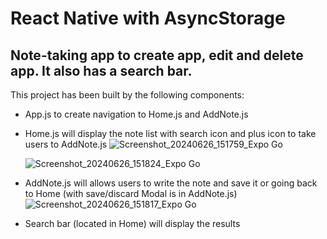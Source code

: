 # React Native with AsyncStorage
## Note-taking app to create app, edit and delete app. It also has a search bar.
This project has been built by the following components:
  * App.js to create navigation to Home.js and AddNote.js
  * Home.js will display the note list with search icon and plus icon to take users to AddNote.js
    ![Screenshot_20240626_151759_Expo Go](https://github.com/jantra9/Note-App-with-react-native/assets/143193329/2aed007d-2306-41b2-990d-09ade6984191)

    ![Screenshot_20240626_151824_Expo Go](https://github.com/jantra9/Note-App-with-react-native/assets/143193329/ec001dd8-a9be-4818-998d-cf1501d715a9)
    
  * AddNote.js will allows users to write the note and save it or going back to Home (with save/discard Modal is in AddNote.js)
    ![Screenshot_20240626_151817_Expo Go](https://github.com/jantra9/Note-App-with-react-native/assets/143193329/fa73343d-00cd-44be-8d31-4b183e76eab8)

  * Search bar (located in Home) will display the results
    
